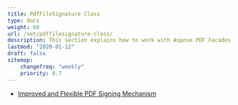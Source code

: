 ```yaml
---
title: PdfFileSignature Class
type: docs
weight: 60
url: /net/pdffilesignature-class/
description: This section explains how to work with Aspose.PDF Facades using PdfFileSignature class.
lastmod: "2020-01-12"
draft: false
sitemap:
    changefreq: "weekly"
    priority: 0.7
---
```


- [Improved and Flexible PDF Signing Mechanism](/pdf/net/improved-and-flexible-pdf-signing-mechanism/)
